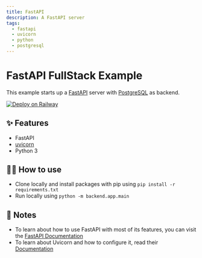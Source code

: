 ```yaml
---
title: FastAPI
description: A FastAPI server
tags:
  - fastapi
  - uvicorn
  - python
  - postgresql
---
```


# FastAPI FullStack Example

This example starts up a [FastAPI](https://fastapi.tiangolo.com/) server with [PostgreSQL](https://www.postgresql.org/) as backend.

[![Deploy on Railway](https://railway.app/button.svg)](https://railway.app/template/-NvLj4?referralCode=CRJ8FE)
## ✨ Features

- FastAPI
- [uvicorn](https://www.uvicorn.org/)
- Python 3

## 💁‍♀️ How to use

- Clone locally and install packages with pip using `pip install -r requirements.txt`
- Run locally using `python -m backend.app.main`

## 📝 Notes

- To learn about how to use FastAPI with most of its features, you can visit the [FastAPI Documentation](https://fastapi.tiangolo.com/tutorial/)
- To learn about Uvicorn and how to configure it, read their [Documentation](https://www.uvicorn.org/)